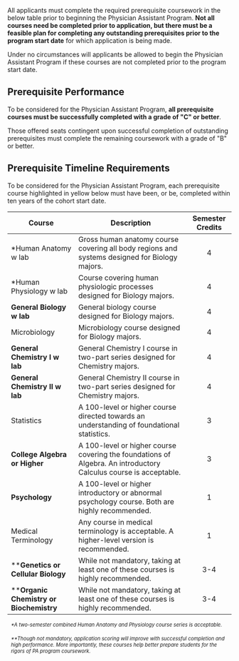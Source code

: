 All applicants <span class="highlight">must complete the required prerequisite coursework in the below table prior to beginning the Physician Assistant Program</span>. **Not all courses need be completed prior to application, but there must be a feasible plan for completing any outstanding prerequisites prior to the program start date** for which application is being made. 

Under no circumstances will applicants be allowed to begin the Physician Assistant Program if these courses are not completed prior to the program start date.

## Prerequisite Performance

To be considered for the Physician Assistant Program, **all prerequisite courses must be successfully completed with a grade of "C" or better**.

Those offered seats contingent upon successful completion of outstanding prerequisites must complete the remaining coursework with a grade of "B" or better.  

## Prerequisite Timeline Requirements

To be considered for the Physician Assistant Program, <span class="highlight">each prerequisite course highlighted in yellow below must have been, or be, completed within ten years of the cohort start date</span>.

|                         Course                         |                                                   Description                                                    | Semester Credits |
|--------------------------------------------------------|------------------------------------------------------------------------------------------------------------------|:----------------:|
| *<span class="highlight">Human Anatomy w lab</span>    | Gross human anatomy course covering all body regions and systems designed for Biology majors.                    | 4                |
| *<span class="highlight">Human Physiology w lab</span> | Course covering human physiologic processes designed for Biology majors.                                         | 4                |
| **General Biology w lab**                              | General biology course designed for Biology majors.                                                              | 4                |
| <span class="highlight">Microbiology</span>            | Microbiology course designed for Biology majors.                                                                 | 4                |
| **General Chemistry I w lab**                          | General Chemistry I course in two-part series designed for Chemistry majors.                                     | 4                |
| **General Chemistry II w lab**                         | General Chemistry II course in two-part series designed for Chemistry majors.                                    | 4                |
| <span class="highlight">Statistics</span>              | A 100-level or higher course directed towards an understanding of foundational statistics.                       | 3                |
| **College Algebra or Higher**                          | A 100-level or higher course covering the foundations of Algebra. An introductory Calculus course is acceptable. | 3                |
| **Psychology**                                         | A 100-level or higher introductory or abnormal psychology course. Both are highly recommended.                   | 1                |
| <span class="highlight">Medical Terminology</span>     | Any course in medical terminology is acceptable. A higher-level version is recommended.                          | 1                |
| ****Genetics or Cellular Biology**                     | While not mandatory, taking at least one of these courses is highly recommended.                                 | 3-4              |
| ****Organic Chemistry or Biochemistry**                | While not mandatory, taking at least one of these courses is highly recommended.                                 | 3-4              |
  
<span style="font-size:80%;margin-left:.5rem;margin-right:.5rem;">_*A two-semester combined Human Anatomy and Physiology course series is acceptable._</span><br/>  
<span style="display:block;font-size:80%;margin-left:.5rem;margin-right:.5rem;">_**Though not mandatory, application scoring will improve with successful completion and high performance. More importantly, these courses help better prepare students for the rigors of PA program coursework._</span> 




